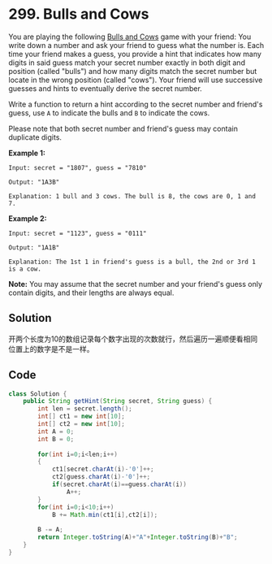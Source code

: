 # 299. Bulls and Cows

You are playing the following [Bulls and Cows](https://en.wikipedia.org/wiki/Bulls_and_Cows) game with your friend: You write down a number and ask your friend to guess what the number is. Each time your friend makes a guess, you provide a hint that indicates how many digits in said guess match your secret number exactly in both digit and position (called "bulls") and how many digits match the secret number but locate in the wrong position (called "cows"). Your friend will use successive guesses and hints to eventually derive the secret number.

Write a function to return a hint according to the secret number and friend's guess, use `A` to indicate the bulls and `B` to indicate the cows. 

Please note that both secret number and friend's guess may contain duplicate digits.

**Example 1:**

```
Input: secret = "1807", guess = "7810"

Output: "1A3B"

Explanation: 1 bull and 3 cows. The bull is 8, the cows are 0, 1 and 7.
```

**Example 2:**

```
Input: secret = "1123", guess = "0111"

Output: "1A1B"

Explanation: The 1st 1 in friend's guess is a bull, the 2nd or 3rd 1 is a cow.
```

**Note:** You may assume that the secret number and your friend's guess only contain digits, and their lengths are always equal.



## Solution

开两个长度为10的数组记录每个数字出现的次数就行，然后遍历一遍顺便看相同位置上的数字是不是一样。



## Code

```java
class Solution {
    public String getHint(String secret, String guess) {
        int len = secret.length();
        int[] ct1 = new int[10];
        int[] ct2 = new int[10];
        int A = 0;
        int B = 0;
        
        for(int i=0;i<len;i++)
        {
            ct1[secret.charAt(i)-'0']++;
            ct2[guess.charAt(i)-'0']++;
            if(secret.charAt(i)==guess.charAt(i))
                A++;
        }
        for(int i=0;i<10;i++)
            B += Math.min(ct1[i],ct2[i]);
            
        B -= A;
        return Integer.toString(A)+"A"+Integer.toString(B)+"B";
    }
}
```

